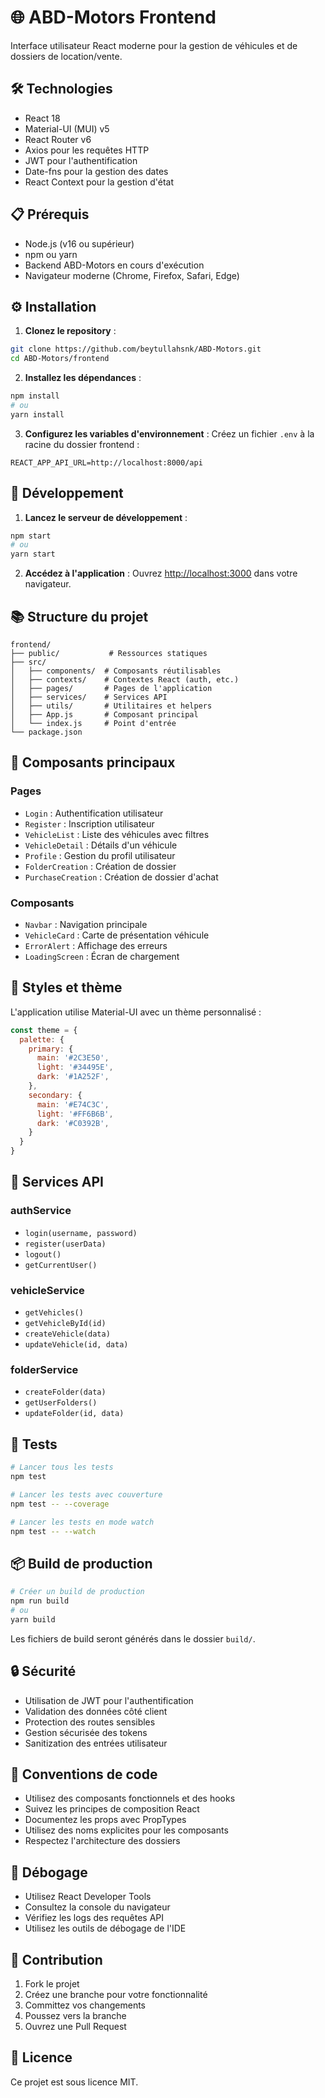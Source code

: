 # 🌐 ABD-Motors Frontend

Interface utilisateur React moderne pour la gestion de véhicules et de dossiers de location/vente.

## 🛠️ Technologies

- React 18
- Material-UI (MUI) v5
- React Router v6
- Axios pour les requêtes HTTP
- JWT pour l'authentification
- Date-fns pour la gestion des dates
- React Context pour la gestion d'état

## 📋 Prérequis

- Node.js (v16 ou supérieur)
- npm ou yarn
- Backend ABD-Motors en cours d'exécution
- Navigateur moderne (Chrome, Firefox, Safari, Edge)

## ⚙️ Installation

1. **Clonez le repository** :
```bash
git clone https://github.com/beytullahsnk/ABD-Motors.git
cd ABD-Motors/frontend
```

2. **Installez les dépendances** :
```bash
npm install
# ou
yarn install
```

3. **Configurez les variables d'environnement** :
Créez un fichier `.env` à la racine du dossier frontend :
```env
REACT_APP_API_URL=http://localhost:8000/api
```

## 🚀 Développement

1. **Lancez le serveur de développement** :
```bash
npm start
# ou
yarn start
```

2. **Accédez à l'application** :
Ouvrez [http://localhost:3000](http://localhost:3000) dans votre navigateur.

## 📚 Structure du projet

```
frontend/
├── public/           # Ressources statiques
├── src/
│   ├── components/  # Composants réutilisables
│   ├── contexts/    # Contextes React (auth, etc.)
│   ├── pages/       # Pages de l'application
│   ├── services/    # Services API
│   ├── utils/       # Utilitaires et helpers
│   ├── App.js       # Composant principal
│   └── index.js     # Point d'entrée
└── package.json
```

## 🎯 Composants principaux

### Pages
- `Login` : Authentification utilisateur
- `Register` : Inscription utilisateur
- `VehicleList` : Liste des véhicules avec filtres
- `VehicleDetail` : Détails d'un véhicule
- `Profile` : Gestion du profil utilisateur
- `FolderCreation` : Création de dossier
- `PurchaseCreation` : Création de dossier d'achat

### Composants
- `Navbar` : Navigation principale
- `VehicleCard` : Carte de présentation véhicule
- `ErrorAlert` : Affichage des erreurs
- `LoadingScreen` : Écran de chargement

## 🎨 Styles et thème

L'application utilise Material-UI avec un thème personnalisé :

```javascript
const theme = {
  palette: {
    primary: {
      main: '#2C3E50',
      light: '#34495E',
      dark: '#1A252F',
    },
    secondary: {
      main: '#E74C3C',
      light: '#FF6B6B',
      dark: '#C0392B',
    }
  }
}
```

## 🔗 Services API

### authService
- `login(username, password)`
- `register(userData)`
- `logout()`
- `getCurrentUser()`

### vehicleService
- `getVehicles()`
- `getVehicleById(id)`
- `createVehicle(data)`
- `updateVehicle(id, data)`

### folderService
- `createFolder(data)`
- `getUserFolders()`
- `updateFolder(id, data)`

## 🧪 Tests

```bash
# Lancer tous les tests
npm test

# Lancer les tests avec couverture
npm test -- --coverage

# Lancer les tests en mode watch
npm test -- --watch
```

## 📦 Build de production

```bash
# Créer un build de production
npm run build
# ou
yarn build
```

Les fichiers de build seront générés dans le dossier `build/`.

## 🔒 Sécurité

- Utilisation de JWT pour l'authentification
- Validation des données côté client
- Protection des routes sensibles
- Gestion sécurisée des tokens
- Sanitization des entrées utilisateur

## 📝 Conventions de code

- Utilisez des composants fonctionnels et des hooks
- Suivez les principes de composition React
- Documentez les props avec PropTypes
- Utilisez des noms explicites pour les composants
- Respectez l'architecture des dossiers

## 🐛 Débogage

- Utilisez React Developer Tools
- Consultez la console du navigateur
- Vérifiez les logs des requêtes API
- Utilisez les outils de débogage de l'IDE

## 🤝 Contribution

1. Fork le projet
2. Créez une branche pour votre fonctionnalité
3. Committez vos changements
4. Poussez vers la branche
5. Ouvrez une Pull Request

## 📜 Licence

Ce projet est sous licence MIT.
